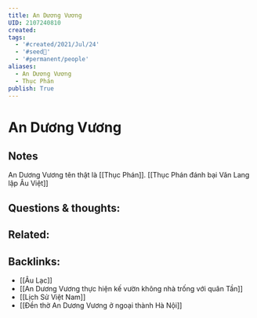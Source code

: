```yaml
---
title: An Dương Vương
UID: 2107240810
created: 
tags:
  - '#created/2021/Jul/24'
  - '#seed🥜'
  - '#permanent/people'
aliases:
  - An Dương Vương
  - Thục Phán
publish: True
---
```

# An Dương Vương

## Notes
An Dương Vương tên thật là [[Thục Phán]]. [[Thục Phán đánh bại Văn Lang lập Âu Việt]]

## Questions & thoughts:

## Related:

## Backlinks:
- [[Âu Lạc]]
- [[An Dương Vương thực hiện kế vườn không nhà trống với quân Tần]]
- [[Lịch Sử Việt Nam]]
- [[Đền thờ An Dương Vương ở ngoại thành Hà Nội]]
